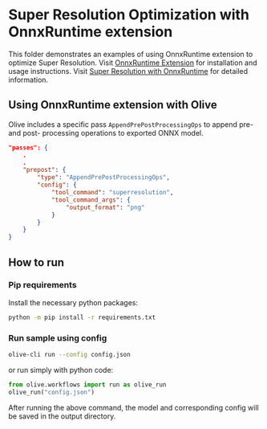 # Super Resolution Optimization with OnnxRuntime extension
This folder demonstrates an examples of using OnnxRuntime extension to optimize Super Resolution.
Visit [OnnxRuntime Extension](https://github.com/microsoft/onnxruntime-extensions) for installation and
 usage instructions.
Visit [Super Resolution with OnnxRuntime](https://pytorch.org/tutorials/advanced/super_resolution_with_onnxruntime.html)
 for detailed information.

## Using OnnxRuntime extension with Olive
Olive includes a specific pass `AppendPrePostProcessingOps` to append pre- and post- processing operations to exported
 ONNX model.

```json
"passes": {
    .
    .
    "prepost": {
        "type": "AppendPrePostProcessingOps",
        "config": {
            "tool_command": "superresolution",
            "tool_command_args": {
                "output_format": "png"
            }
        }
    }
}
```

## How to run
### Pip requirements
Install the necessary python packages:
```sh
python -m pip install -r requirements.txt
```

### Run sample using config
```sh
olive-cli run --config config.json
```

or run simply with python code:
```python
from olive.workflows import run as olive_run
olive_run("config.json")
```

After running the above command, the model and corresponding config will be saved in the output directory.
